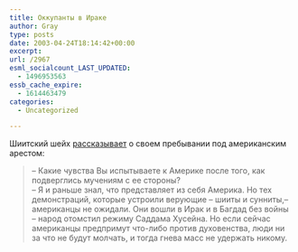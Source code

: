 ```yaml
---
title: Оккупанты в Ираке
author: Gray
type: posts
date: 2003-04-24T18:14:42+00:00
excerpt:
url: /2967
esml_socialcount_LAST_UPDATED:
  - 1496953563
essb_cache_expire:
  - 1614463479
categories:
  - Uncategorized

---
```








Шиитский шейх <a href="http://inopressa.ru/details.html?id=12310" target="_blank">рассказывает</a> о своем пребывании под американским арестом:

> – Какие чувства Вы испытываете к Америке после того, как подверглись мучениям с ее стороны?  
> – Я и раньше знал, что представляет из себя Америка. Но тех демонстраций, которые устроили верующие – шииты и сунниты,– американцы не ожидали. Они вошли в Ирак и в Багдад без войны – народ отомстил режиму Саддама Хусейна. Но если сейчас американцы предпримут что-либо против духовенства, люди ни за что не будут молчать, и тогда гнева масс не удержать никому.